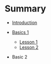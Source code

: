 # Summary

* [Introduction](README.md)
* [Basics 1](chapter1.md)
  * [Lesson 1](lesson-1.md)
  * [Lesson 2](/lesson-1.md/#test)

* Basic 2

